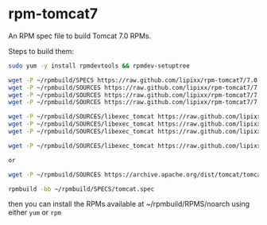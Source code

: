 rpm-tomcat7
===========

An RPM spec file to build Tomcat 7.0 RPMs.

Steps to build them:

```bash
sudo yum -y install rpmdevtools && rpmdev-setuptree

wget -P ~/rpmbuild/SPECS https://raw.github.com/lipixx/rpm-tomcat7/7.0.68/tomcat7.spec
wget -P ~/rpmbuild/SOURCES https://raw.github.com/lipixx/rpm-tomcat7/7.0.68/tomcat7.service
wget -P ~/rpmbuild/SOURCES https://raw.github.com/lipixx/rpm-tomcat7/7.0.68/tomcat7.sysconfig
wget -P ~/rpmbuild/SOURCES https://raw.github.com/lipixx/rpm-tomcat7/7.0.68/tomcat7.logrotate

wget -P ~/rpmbuild/SOURCES/libexec_tomcat https://raw.github.com/lipixx/rpm-tomcat7/7.0.68/libexec_tomcat/functions
wget -P ~/rpmbuild/SOURCES/libexec_tomcat https://raw.github.com/lipixx/rpm-tomcat7/7.0.68/libexec_tomcat/preamble
wget -P ~/rpmbuild/SOURCES/libexec_tomcat https://raw.github.com/lipixx/rpm-tomcat7/7.0.68/libexec_tomcat/server

wget -P ~/rpmbuild/SOURCES/libexec_tomcat https://raw.github.com/lipixx/rpm-tomcat7/7.0.68/apache-tomcat-7.0.68.tar.gz

or

wget -P ~/rpmbuild/SOURCES https://archive.apache.org/dist/tomcat/tomcat-7/v7.0.68/bin/apache-tomcat-7.0.68.tar.gz

rpmbuild -bb ~/rpmbuild/SPECS/tomcat.spec
```

then you can install the RPMs available at ~/rpmbuild/RPMS/noarch using either `yum` or `rpm`
